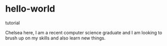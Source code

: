 # hello-world
tutorial

Chelsea here,
 I am a recent computer science graduate and I am looking to brush up on my skills and also learn new things.

